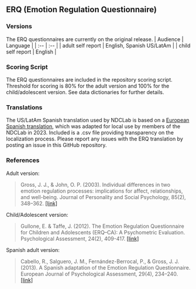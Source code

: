## ERQ (Emotion Regulation Questionnaire)

### Versions
The ERQ questionnaires are currently on the original release.
| Audience | Language |
| :--  | :--  |
| adult self report | English, Spanish US/LatAm  |
| child self report | English  |


### Scoring Script
The ERQ questionnaires are included in the repository scoring script. Threshold for scoring is 80% for the adult version and 100% for the child/adolescent version. See data dictionaries for further details.


### Translations
The US/LatAm Spanish translation used by NDCLab is based on a [European Spanish translation](https://psycnet.apa.org/record/2013-38005-002), which was adapted for local use by members of the NDCLab in 2023. Included is a .csv file providing transparency on the localization process. Please report any issues with the ERQ translation by posting an issue in this GitHub repository.


### References
Adult version:
> Gross, J. J., & John, O. P. (2003). Individual differences in two emotion regulation processes: implications for affect, relationships, and well-being. Journal of Personality and Social Psychology, 85(2), 348–362. [[link]](https://pubmed.ncbi.nlm.nih.gov/12916575/)

Child/Adolescent version:
> Gullone, E. & Taffe, J. (2012). The Emotion Regulation Questionnaire for Children and Adolescents (ERQ–CA): A Psychometric Evaluation. Psychological Assessment, 24(2), 409-417. [[link]](https://psycnet.apa.org/record/2011-24223-001)

Spanish adult version:
> Cabello, R., Salguero, J. M., Fernández-Berrocal, P., & Gross, J. J. (2013). A Spanish adaptation of the Emotion Regulation Questionnaire. European Journal of Psychological Assessment, 29(4), 234–240. [[link]](https://psycnet.apa.org/record/2013-38005-002)
